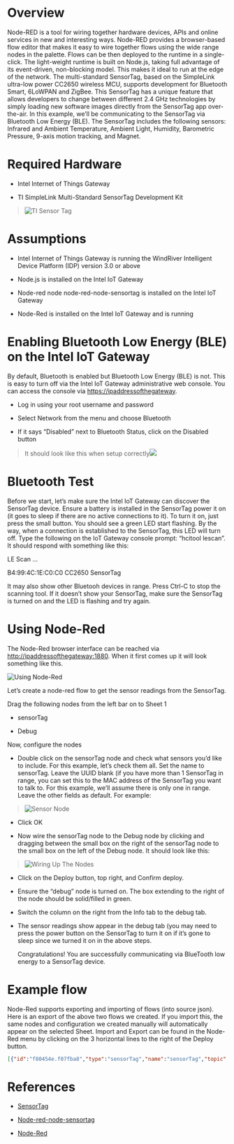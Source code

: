 Overview
========

Node-RED is a tool for wiring together hardware devices, APIs and online services in new and interesting ways. Node-RED provides a browser-based flow editor that makes it easy to wire together flows using the wide range nodes in the palette. Flows can be then deployed to the runtime in a single-click. The light-weight runtime is built on Node.js, taking full advantage of its event-driven, non-blocking model. This makes it ideal to run at the edge of the network. The multi-standard SensorTag, based on the SimpleLink ultra-low power CC2650 wireless MCU, supports development for Bluetooth Smart, 6LoWPAN and ZigBee. This SensorTag has a unique feature that allows developers to change between different 2.4 GHz technologies by simply loading new software images directly from the SensorTag app over-the-air. In this example, we’ll be communicating to the SensorTag via Bluetooth Low Energy (BLE). The SensorTag includes the following sensors: Infrared and Ambient Temperature, Ambient Light, Humidity, Barometric Pressure, 9-axis motion tracking, and Magnet.

Required Hardware
=================

-   Intel Internet of Things Gateway

-   TI SimpleLink Multi-Standard SensorTag Development Kit

> ![TI Sensor Tag](images/ti-sensortag.png)

Assumptions
===========

-   Intel Internet of Things Gateway is running the WindRiver
    Intelligent Device Platform (IDP) version 3.0 or above

-   Node.js is installed on the Intel IoT Gateway

-   Node-red node node-red-node-sensortag is installed on the Intel IoT
    Gateway

-   Node-Red is installed on the Intel IoT Gateway and is running

Enabling Bluetooth Low Energy (BLE) on the Intel IoT Gateway
============================================================

By default, Bluetooth is enabled but Bluetooth Low Energy (BLE) is not.
This is easy to turn off via the Intel IoT Gateway administrative web
console. You can access the console via <https://ipaddressofthegateway>.

-   Log in using your root username and password

-   Select Network from the menu and choose Bluetooth

-   If it says “Disabled” next to Bluetooth Status, click on the
    Disabled button

> It should look like this when setup correctly![](images/ti-blesetupscreen.png)

Bluetooth Test
==============

Before we start, let’s make sure the Intel IoT Gateway can discover the
SensorTag device. Ensure a battery is installed in the SensorTag power
it on (it goes to sleep if there are no active connections to it). To
turn it on, just press the small button. You should see a green LED
start flashing. By the way, when a connection is established to the
SensorTag, this LED will turn off. Type the following on the IoT Gateway
console prompt: “hcitool lescan”. It should respond with something like
this:

LE Scan …

B4:99:4C:1E:C0:C0 CC2650 SensorTag

It may also show other Bluetooh devices in range. Press Ctrl-C to stop
the scanning tool. If it doesn’t show your SensorTag, make sure the
SensorTag is turned on and the LED is flashing and try again.

Using Node-Red
==============

The Node-Red browser interface can be reached via
<http://ipaddressofthegateway:1880>. When it first comes up it will look
something like this.

![Using Node-Red](images/ti-noderedscreen.png)

Let’s create a node-red flow to get the sensor readings from the
SensorTag.

Drag the following nodes from the left bar on to Sheet 1

-   sensorTag

-   Debug

Now, configure the nodes

-   Double click on the sensorTag node and check what sensors you’d like
    to include. For this example, let’s check them all. Set the name
    to sensorTag. Leave the UUID blank (if you have more than 1
    SensorTag in range, you can set this to the MAC address of the
    SensorTag you want to talk to. For this example, we’ll assume there
    is only one in range. Leave the other fields as default. For
    example:

> ![Sensor Node](images/ti-sensornode.png)

-   Click OK

-   Now wire the sensorTag node to the Debug node by clicking and
    dragging between the small box on the right of the sensorTag node to
    the small box on the left of the Debug node. It should look like
    this:

> ![Wiring Up The Nodes](images/ti-sensorwire.png)

-   Click on the Deploy button, top right, and Confirm deploy.

-   Ensure the “debug” node is turned on. The box extending to the right
    of the node should be solid/filled in green.

-   Switch the column on the right from the Info tab to the debug tab.

-   The sensor readings show appear in the debug tab (you may need to
    press the power button on the SensorTag to turn it on if it’s gone
    to sleep since we turned it on in the above steps.

    Congratulations! You are successfully communicating via BlueTooth
    low energy to a SensorTag device.

Example flow
============

Node-Red supports exporting and importing of flows (into source json).
Here is an export of the above two flows we created. If you import this,
the same nodes and configuration we created manually will automatically
appear on the selected Sheet. Import and Export can be found in the
Node-Red menu by clicking on the 3 horizontal lines to the right of the
Deploy button.

```json
[{"id":"f80454e.f07fba8","type":"sensorTag","name":"sensorTag","topic":"sensorTag","uuid":"","temperature":true,"humidity":true,"pressure":true,"magnetometer":true,"accelerometer":true,"gyroscope":true,"keys":true,"luxometer":true,"x":240,"y":266,"z":"ec8b1eb.f1374e","wires":[["ad11b15b.52ee5"]]},{"id":"ad11b15b.52ee5","type":"debug","name":"","active":true,"console":"false","complete":"payload","x":543,"y":276,"z":"ec8b1eb.f1374e","wires":[]}]
```

References
==========

-   [SensorTag](http://www.ti.com/ww/en/wireless_connectivity/sensortag2015/index.html)

-   [Node-red-node-sensortag](https://www.npmjs.com/package/node-red-node-sensortag)

-   [Node-Red](http://nodered.org/)


